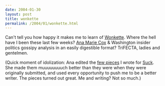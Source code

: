 ```yaml
---
date: 2004-01-30
layout: post
title: wonkette
permalink: /2004/01/wonkette.html
---
```


Can't tell you how happy it makes me to learn of [Wonkette](http://www.wonkette.com/). Where the hell have I been these last few weeks? [Ana Marie Cox](http://www.theanticmuse.com/) & Washington insider politics gossipy analysis in an easily digestible format? TriFECTA, ladies and gentelmen.

(Quick moment of idolization: Ana edited the [few pieces](http://www.suck.com/fish/contributors/sippey/bio.html) I wrote for [Suck](http://www.suck.com/). She made them muuuuuuuuch better than they were when they were originally submitted, and used every opportunity to push me to be a better writer. The pieces turned out great. Me and writing? Not so much.)